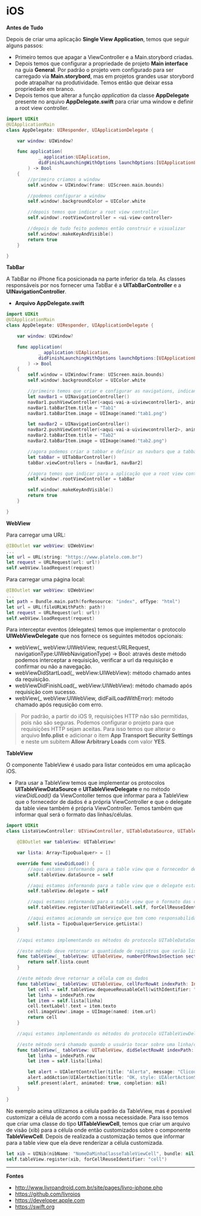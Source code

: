 # iOS  

**Antes de Tudo** 

Depois de criar uma aplicação **Single View Application**, temos que seguir alguns passos:

- Primeiro temos que apagar a ViewController e a Main.storybord criadas.
- Depois temos que configurar a propriedade de projeto **Main interface** na guia **General**. Por padrão o projeto vem configurado para ser carregado via **Main.storybord**, mas em projetos grandes usar storybord pode atrapalhar na produtividade. Temos então que deixar essa propriedade em branco.
- Depois temos que alterar a função *application* da classe **AppDelegate** presente no arquivo **AppDelegate.swift** para criar uma window e definir a root view controller.

```swift  
import UIKit
@UIApplicationMain
class AppDelegate: UIResponder, UIApplicationDelegate {

    var window: UIWindow?

    func application(
            _ application:UIAplication,
            didFinishLaunchingWithOptions launchOptions:[UIApplicationLaunchOptionsKey:Any]?
        ) -> Bool  
    {
        //primeiro criamos a window
        self.window = UIWindow(frame: UIScreen.main.bounds)

        //podemos configurar a window
        self.window!.backgroundColor = UIColor.white

        //depois temos que indicar a root view controller
        self.window!.rootViewController = <ui-view-controller>

        //depois de tudo feito podemos então construir e visualizar
        self.window!.makeKeyAndVisible()
        return true
    }

}
```  

**TabBar**  

A TabBar no iPhone fica posicionada na parte inferior da tela. As classes responsáveis por nos fornecer uma TabBar é a **UITabBarController** e a **UINavigationController**.  

- **Arquivo AppDelegate.swift**

```swift  
import UIKit
@UIApplicationMain
class AppDelegate: UIResponder, UIApplicationDelegate {

    var window: UIWindow?

    func application(
            _ application:UIAplication,
            didFinishLaunchingWithOptions launchOptions:[UIApplicationLaunchOptionsKey:Any]?
        ) -> Bool  
    {
        self.window = UIWindow(frame: UIScreen.main.bounds)
        self.window!.backgroundColor = UIColor.white

        //primeiro temos que criar e configurar as navigations, indicando para cada navbar a sua respectiva viewcontroller
        let navBar1 = UINavigationController()
        navBar1.pushViewController(<aqui-vai-a-uiviewcontroller1>, animated:false)
        navBar1.tabBarItem.title = "Tab1"
        navBar1.tabBarItem.image = UIImage(named:"tab1.png")

        let navBar2 = UINavigationController()
        navBar2.pushViewController(<aqui-vai-a-uiviewcontroller2>, animated:false)
        navBar2.tabBarItem.title = "Tab2"
        navBar2.tabBarItem.image = UIImage(named:"tab2.png")

        //agora podemos criar a tabbar e definir as navbars que a tabbar deve renderizar através de um array
        let tabBar = UITabBarController()
        tabBar.viewControllers = [navBar1, navBar2]

        //agora temos que indicar para a aplicação que a root view controller será a tab bar controller
        self.window!.rootViewController = tabBar

        self.window!.makeKeyAndVisible()
        return true
    }

}
````  

**WebView**  

Para carregar uma URL:
```swift  
@IBOutlet var webView: UIWebView!
...
let url = URL(string: "https://www.platelo.com.br")
let request = URLRequest(url: url!)
self.webView.loadRequest(request)
```  

Para carregar uma página local:
```swift  
@IBOutlet var webView: UIWebView!
...
let path = Bundle.main.path(forResource: "index", ofType: "html")
let url = URL(fileURLWithPath: path!)
let request = URLRequest(url: url!)
self.webView.loadRequest(request)
```

Para interceptar eventos (delegates) temos que implementar o protocolo **UIWebViewDelegate** que nos fornece os seguintes métodos opcionais: 
- webView(_ webView:UIWebView, request:URLRequest, navigationType:UIWebNavigationType) -> Bool: através deste método podemos interceptar a requisição, verificar a url da requisição e confirmar ou não a navegação.
- webViewDidStartLoad(_ webView:UIWebView): método chamado antes da requisição.
- webViewDidFinishLoad(_ webView:UIWebView): método chamado após requisição com sucesso.
- webView(_ webView:UIWebView, didFailLoadWithError): método chamado após requsição com erro.

> Por padrão, a partir do iOS 9, requisições HTTP não são permitidas, pois não são seguras. Podemos configurar o projeto para que requisições HTTP sejam aceitas. Para isso temos que alterar o arquivo **Info.plist** e adicionar o item **App Transport Security Settings** e neste um subitem **Allow Arbitrary Loads** com valor **YES**.

**TableView**  

O componente TableView é usado para listar conteúdos em uma aplicação iOS. 

- Para usar a TableView temos que implementar os protocolos **UITableViewDataSource** e **UITableViewDelegate** e no método *viewDidLoad()* da ViewContoller temos que informar para a TableView que o fornecedor de dados é a própria ViewController e que o delegate da table view também é própria ViewController. Temos também que informar qual será o formato das linhas/células.

```swift  
import UIKit
class ListaViewController: UIViewController, UITableDataSource, UITableViewDelegate {

    @IBOutlet var tableView: UITableView!

    var lista: Array<TipoQualquer> = []

    override func viewDidLoad() {
        //aqui estamos informando para a table view que o fornecedor de dados é a própria view controller
        self.tableView.dataSource = self

        //aqui estamos informando para a table view que o delegate está na própria controller
        self.tableView.delegate = self

        //aqui estamos informando para a table view que o formato das células é o formato padrão UITableViewCell
        self.tableView.register(UITableViewCell.self, forCellReuseIdentifier: "cell")  

        //aqui estamos acionando um serviço que tem como responsabilidade nos fornecer uma lista de TipoQualquer
        self.lista = TipoQualquerService.getLista()
    }

    //aqui estamos implementando os métodos do protocolo UITableDataSource

    //este método deve retornar a quantidade de registros que serão listados
    func tableView(_ tableView: UITableView, numberOfRowsInSection section: Int) -> Int {
        return self.lista.count
    }

    //este método deve retornar a célula com os dados
    func tableView(_ tableView: UITableView, cellForRowAt indexPath: IndexPath) -> UITableViewCell {
        let cell = self.tableView.dequeueReusableCell(withIdentifier: "cell")
        let linha = indexPath.row 
        let item = self.lista[linha] 
        cell.textLabel!.text = item.texto 
        cell.imageView!.image = UIImage(named: item.url)
        return cell
    }

    //aqui estamos implementando os métodos do protocolo UITableViewDelegate

    //este método será chamado quando o usuário tocar sobre uma linha/célula
    func tableView(_ tableView: UITableView, didSelectRowAt indexPath: IndexPath) {
        let linha = indexPath.row 
        let item = self.lista[linha] 

        let alert = UIAlertController(title: "Alerta", message: "Clicou na linha \(linha)", preferredStyle: UIAlertControllerStyle.alert)
        alert.addAction(UIAlertAction(title: "OK, style: UIAlertActionStyle.default, handler: nil))
        self.present(alert, animated: true, completion: nil)
    }

}
```

No exemplo acima utilizamos a célula padrão da TableView, mas é possível customizar a célula de acordo com a nossa necessidade. Para isso temos que criar uma classe do tipo **UITableViewCell**, temos que criar um arquivo de visão (xib) para a célula onde então customizados sobre o componente **TableViewCell**. Depois de realizada a customização temos que informar para a table view que ela deve renderizar a célula customizada.

```swift  
let xib = UINib(nibName: "NomeDaMinhaClasseTableViewCell", bundle: nil)
self.tableView.register(xib, forCellReuseIdentifier: "cell")
```  

---

**Fontes**  

- http://www.livroandroid.com.br/site/pages/livro-iphone.php 
- https://github.com/livroios  
- https://developer.apple.com  
- https://swift.org  